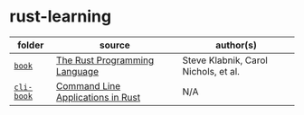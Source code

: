 # rust-learning

| folder                                                       | source                                                                          | author(s)                            |
| ------------------------------------------------------------ | ------------------------------------------------------------------------------- | ------------------------------------ |
| [`book`](https://github.com/dycw/rust-learning/book)         | [The Rust Programming Language](https://doc.rust-lang.org/stable/book/)         | Steve Klabnik, Carol Nichols, et al. |
| [`cli-book`](https://github.com/dycw/rust-learning/cli-book) | [Command Line Applications in Rust](https://rust-cli.github.io/book/index.html) | N/A                                  |
